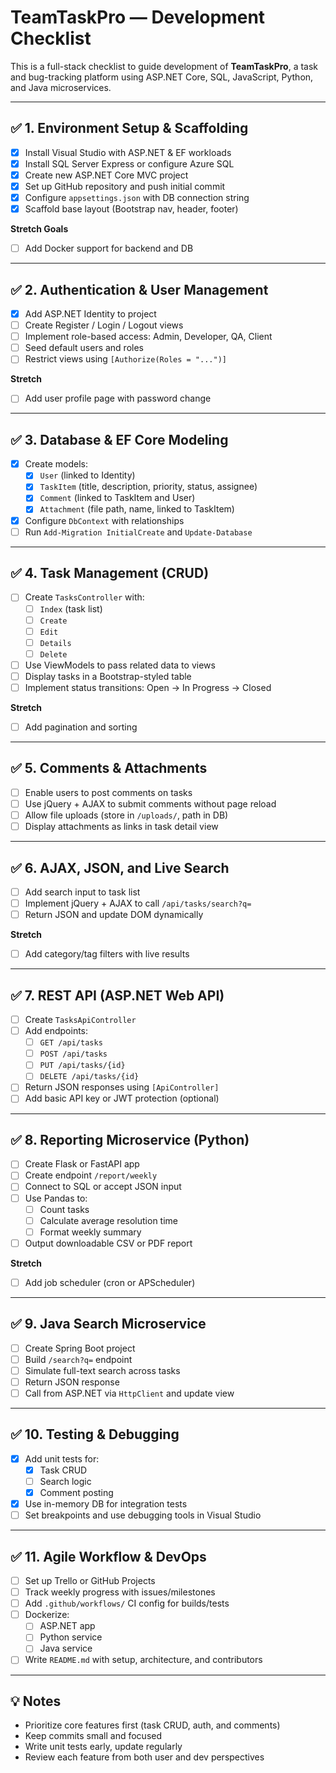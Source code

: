 # TeamTaskPro — Development Checklist

This is a full-stack checklist to guide development of **TeamTaskPro**, a task and bug-tracking platform using ASP.NET Core, SQL, JavaScript, Python, and Java microservices.

---

## ✅ 1. Environment Setup & Scaffolding
- [x] Install Visual Studio with ASP.NET & EF workloads
- [x] Install SQL Server Express or configure Azure SQL
- [x] Create new ASP.NET Core MVC project
- [x] Set up GitHub repository and push initial commit
- [x] Configure `appsettings.json` with DB connection string
- [x] Scaffold base layout (Bootstrap nav, header, footer)

**Stretch Goals**
- [ ] Add Docker support for backend and DB

---

## ✅ 2. Authentication & User Management
- [x] Add ASP.NET Identity to project
- [ ] Create Register / Login / Logout views
- [ ] Implement role-based access: Admin, Developer, QA, Client
- [ ] Seed default users and roles
- [ ] Restrict views using `[Authorize(Roles = "...")]`

**Stretch**
- [ ] Add user profile page with password change

---

## ✅ 3. Database & EF Core Modeling
- [x] Create models:
  - [x] `User` (linked to Identity)
  - [x] `TaskItem` (title, description, priority, status, assignee)
  - [x] `Comment` (linked to TaskItem and User)
  - [x] `Attachment` (file path, name, linked to TaskItem)
- [x] Configure `DbContext` with relationships
- [ ] Run `Add-Migration InitialCreate` and `Update-Database`

---

## ✅ 4. Task Management (CRUD)
- [ ] Create `TasksController` with:
  - [ ] `Index` (task list)
  - [ ] `Create`
  - [ ] `Edit`
  - [ ] `Details`
  - [ ] `Delete`
- [ ] Use ViewModels to pass related data to views
- [ ] Display tasks in a Bootstrap-styled table
- [ ] Implement status transitions: Open → In Progress → Closed

**Stretch**
- [ ] Add pagination and sorting

---

## ✅ 5. Comments & Attachments
- [ ] Enable users to post comments on tasks
- [ ] Use jQuery + AJAX to submit comments without page reload
- [ ] Allow file uploads (store in `/uploads/`, path in DB)
- [ ] Display attachments as links in task detail view

---

## ✅ 6. AJAX, JSON, and Live Search
- [ ] Add search input to task list
- [ ] Implement jQuery + AJAX to call `/api/tasks/search?q=`
- [ ] Return JSON and update DOM dynamically

**Stretch**
- [ ] Add category/tag filters with live results

---

## ✅ 7. REST API (ASP.NET Web API)
- [ ] Create `TasksApiController`
- [ ] Add endpoints:
  - [ ] `GET /api/tasks`
  - [ ] `POST /api/tasks`
  - [ ] `PUT /api/tasks/{id}`
  - [ ] `DELETE /api/tasks/{id}`
- [ ] Return JSON responses using `[ApiController]`
- [ ] Add basic API key or JWT protection (optional)

---

## ✅ 8. Reporting Microservice (Python)
- [ ] Create Flask or FastAPI app
- [ ] Create endpoint `/report/weekly`
- [ ] Connect to SQL or accept JSON input
- [ ] Use Pandas to:
  - [ ] Count tasks
  - [ ] Calculate average resolution time
  - [ ] Format weekly summary
- [ ] Output downloadable CSV or PDF report

**Stretch**
- [ ] Add job scheduler (cron or APScheduler)

---

## ✅ 9. Java Search Microservice
- [ ] Create Spring Boot project
- [ ] Build `/search?q=` endpoint
- [ ] Simulate full-text search across tasks
- [ ] Return JSON response
- [ ] Call from ASP.NET via `HttpClient` and update view

---

## ✅ 10. Testing & Debugging
- [x] Add unit tests for:
  - [x] Task CRUD
  - [ ] Search logic
  - [x] Comment posting
- [x] Use in-memory DB for integration tests
- [ ] Set breakpoints and use debugging tools in Visual Studio

---

## ✅ 11. Agile Workflow & DevOps
- [ ] Set up Trello or GitHub Projects
- [ ] Track weekly progress with issues/milestones
- [ ] Add `.github/workflows/` CI config for builds/tests
- [ ] Dockerize:
  - [ ] ASP.NET app
  - [ ] Python service
  - [ ] Java service
- [ ] Write `README.md` with setup, architecture, and contributors

---

## 💡 Notes
- Prioritize core features first (task CRUD, auth, and comments)
- Keep commits small and focused
- Write unit tests early, update regularly
- Review each feature from both user and dev perspectives
